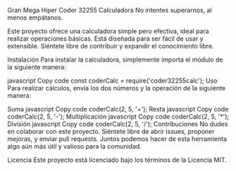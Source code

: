 Gran Mega Hiper Coder 32255 Calculadora
No intentes superarnos, al menos empátanos.

Este proyecto ofrece una calculadora simple pero efectiva, ideal para realizar operaciones básicas. Está diseñada para ser fácil de usar y extensible. Siéntete libre de contribuir y expandir el conocimiento libre.

Instalación
Para instalar la calculadora, simplemente importa el módulo de la siguiente manera:

javascript
Copy code
const coderCalc = require('coder32255calc');
Uso
Para realizar cálculos, envía los dos números y la operación de la siguiente manera:

Suma
javascript
Copy code
coderCalc(2, 5, '+');
Resta
javascript
Copy code
coderCalc(2, 5, '-');
Multiplicación
javascript
Copy code
coderCalc(2, 5, '*');
División
javascript
Copy code
coderCalc(2, 5, '/');
Contribuciones
No dudes en colaborar con este proyecto. Siéntete libre de abrir issues, proponer mejoras, y enviar pull requests. Juntos podemos hacer de esta herramienta algo aún más útil y valioso para la comunidad.

Licencia
Este proyecto está licenciado bajo los términos de la Licencia MIT.